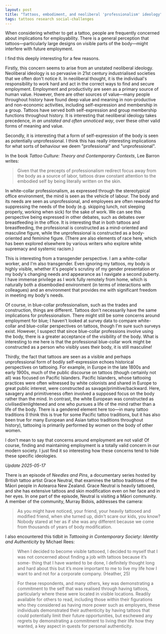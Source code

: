 ```yaml
---  
layout: post  
title: "Tattoos, embodiment, and neoliberal 'professionalism' ideology"  
tags: tattoos research social-challenges  
---    
```


When considering whether to get a tattoo, people are frequently concerned about implications for employability. There is a general perception that tattoos—particularly large designs on visible parts of the body—might interfere with future employment.  

I find this deeply interesting for a few reasons.  

Firstly, this concern seems to arise from an unstated neoliberal ideology. Neoliberal ideology is so pervasive in 21st century industrialised societies that we often don't notice it. In neoliberal thought, it is the individual's responsibility to work hard and act in the correct ways to find and secure employment. Employment and productivity are seen as a primary source of human value. However, there are other sources of value—many people throughout history have found deep value and meaning in non-productive and non-economic activities, including self-expression and membership in a group. Tattoos have served both self-expression and group membership functions throughout history. It is interesting that neoliberal ideology takes precedence, *in an unstated and often unnoticed way*, over these other valid forms of meaning and value.  

Secondly, it is interesting that a form of self-expression of the body is seen as potentially unprofessional. I think this has really interesting implications for what sorts of behaviour we deem "professional" and "unprofessional".  

In the book *Tattoo Culture: Theory and Contemporary Contexts*, Lee Barron writes:  

> Given that the precepts of professionalism redirect focus away from the body as a source of labor, tattoos draw constant attention to the embodied self by being literally written on the skin.  

In white-collar professionalism, as expressed through the stereotypical office environment, the mind is seen as the vehicle of labour. The body and its needs are seen as unprofessional, and employees are often rewarded for suppressing the needs of the body (e.g. skipping lunch, not sleeping properly, working when sick) for the sake of work. We can see this perspective being expressed in other debates, such as debates over breastfeeding in the office. It is interesting that in both tattoos and breastfeeding, the professional is constructed as a mind-oriented and masculine figure, while the unprofessional is constructed as a body-oriented and feminine figure. (There are also elements of race here, which has been explored elsewhere by various writers who explore white supremacy and systemic racism.)  

This is interesting from a transgender perspective. I am a white-collar worker, and I'm also transgender. Even ignoring my tattoos, my body is highly visible, whether it's people's scrutiny of my gender presentation or my body's changing needs and appearance as I navigate a second puberty. I have immense privilege as I work fully remotely from home, which is naturally both a disembodied environment (in terms of interactions with colleagues) and an environment that provides me with significant freedom in meeting my body's needs.    

Of course, in blue-collar professionalism, such as the trades and construction, things are different. Tattoos don't necessarily have the same implications for professionalism. There might still be some concerns around employment for blue; I haven't looked at survey data to compare white-collar and blue-collar perspectives on tattoos, though I'm sure such surveys exist. However, I suspect that since blue-collar professions involve using the body, there is a greater acceptance of the visibility of the body. What is interesting to me here is that the professional blue-collar work might be constructed as a person who visibly uses their body, it is still masculine!  

Thirdly, the fact that tattoos are seen as a visible and perhaps unprofessional form of bodily self-expression echoes historical perspectives on tattooing. For example, in Europe in the late 1800s and early 1900s, much of the public discourse on tattoos (though certainly not all) was focused on Pacific Islanders. Pacific Islanders, whose tattooing practices were often witnessed by white colonists and shared in Europe to great public interest, were constructed as savage/primitive/backward. Here, savagery and primitiveness often involved a supposed focus on the body rather than the mind. In contrast, the white European was constructed as civilised/enlightened and one who pursues a life of the mind rather than a life of the body. There is a gendered element here too—in many tattoo traditions (I think this is true for some Pacific tattoo traditions, but it has also been true for many European and Asian tattoo traditions throughout history), tattooing is primarily performed by women on the body of other women.  

I don't mean to say that concerns around employment are not valid! Of course, finding and maintaining employment is a totally valid concern in our modern society. I just find it so interesting how these concerns tend to hide these specific ideologies.  

*Update 2025-05-17*

There is an episode of *Needles and Pins*, a documentary series hosted by British tattoo artist Grace Neutral, that examines the tattoo traditions of the Māori people in Aotearoa New Zealand. Grace Neutral is heavily tattooed, and she has extensive tattoos and skin modification even on her face and in her eyes. In one part of the episode, Neutral is visiting a Māori community. A member of the community, Murray Bidois, addresses the camera:

> As you might have noticed, your friend, your heavily tattooed and modified friend, when she turned up, didn't scare our kids, you know? Nobody stared at her as if she was any different because we come from thousands of years of body modification.

I also encountered this tidbit in *Tattooing in Contemporary Society: Identity and Authenticity* by Michael Rees:

> When I decided to become visible tattooed, I decided to myself that I was not concerned about ﬁnding a job with tattoos because it’s some- thing that I have wanted to be done, I deﬁnitely thought long and hard about this but it’s more important to me to live my life how I want to and not for a corporate company. (Heather, 25)  

> For these respondents, and many others, key was demonstrating a commitment to the self that was realised through having tattoos, particularly where these were located in visible locations. Readily available for others to read, including those within their ﬁgurations who they considered as having more power such as employers, these individuals demonstrated their authenticity by having tattoos that could potentially limit their future opportunities, but eschewed any regrets by demonstrating a commitment to living their life how they wanted, a key aspect in quests for personal authenticity.  

